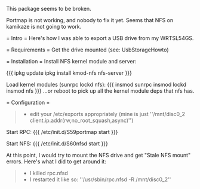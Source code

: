 This package seems to be broken.

Portmap is not working, and nobody to fix it yet. Seems that NFS on
kamikaze is not going to work.

= Intro = Here's how I was able to export a USB drive from my WRTSL54GS.

= Requirements = Get the drive mounted (see: UsbStorageHowto)

= Installation = Install NFS kernel module and server:

{{{ ipkg update ipkg install kmod-nfs nfs-server }}}

Load kernel modules (sunrpc lockd nfs): {{{ insmod sunrpc insmod lockd
insmod nfs }}} ...or reboot to pick up all the kernel module deps that
nfs has.

= Configuration =

> -   edit your /etc/exports appropriately (mine is just ''/mnt/disc0\_2
>     client.ip.addr(rw,no\_root\_squash,async)'')

Start RPC: {{{ /etc/init.d/S59portmap start }}}

Start NFS: {{{ /etc/init.d/S60nfsd start }}}

At this point, I would try to mount the NFS drive and get "Stale NFS
mount" errors. Here's what I did to get around it:

> -   I killed rpc.nfsd
> -   I restarted it like so: ''/usr/sbin/rpc.nfsd -R /mnt/disc0\_2''

